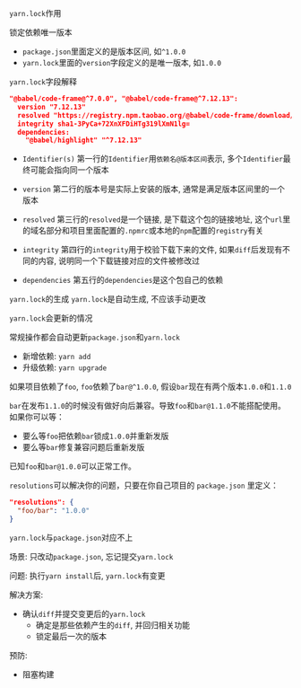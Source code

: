`yarn.lock`作用

锁定依赖唯一版本

- `package.json`里面定义的是版本区间, 如`^1.0.0`
- `yarn.lock`里面的`version`字段定义的是唯一版本, 如`1.0.0`

`yarn.lock`字段解释

```json
"@babel/code-frame@^7.0.0", "@babel/code-frame@^7.12.13":
  version "7.12.13"
  resolved "https://registry.npm.taobao.org/@babel/code-frame/download/@babel/code-frame-7.12.13.tgz?cache=0&sync_timestamp=1612314620252&other_urls=https%3A%2F%2Fregistry.npm.taobao.org%2F%40babel%2Fcode-frame%2Fdownload%2F%40babel%2Fcode-frame-7.12.13.tgz#dcfc826beef65e75c50e21d3837d7d95798dd658"
  integrity sha1-3PyCa+72XnXFDiHTg319lXmN1lg=
  dependencies:
    "@babel/highlight" "^7.12.13"
```

- `Identifier(s)`
  第一行的`Identifier`用`依赖名@版本区间`表示, 多个`Identifier`最终可能会指向同一个版本

- `version`
  第二行的版本号是实际上安装的版本, 通常是满足版本区间里的一个版本

- `resolved`
  第三行的`resolved`是一个链接, 是下载这个包的链接地址, 这个`url`里的域名部分和项目里面配置的`.npmrc`或本地的`npm`配置的`registry`有关

- `integrity`
  第四行的`integrity`用于校验下载下来的文件, 如果`diff`后发现有不同的内容, 说明同一个下载链接对应的文件被修改过

- `dependencies`
  第五行的`dependencies`是这个包自己的依赖

`yarn.lock`的生成
`yarn.lock`是自动生成, 不应该手动更改

`yarn.lock`会更新的情况

常规操作都会自动更新`package.json`和`yarn.lock`

- 新增依赖: `yarn add`
- 升级依赖: `yarn upgrade`

如果项目依赖了`foo`, `foo`依赖了`bar@^1.0.0`, 假设`bar`现在有两个版本`1.0.0`和`1.1.0`

`bar`在发布`1.1.0`的时候没有做好向后兼容。导致`foo`和`bar@1.1.0`不能搭配使用。如果你可以等：

- 要么等`foo`把依赖`bar`锁成`1.0.0`并重新发版
- 要么等`bar`修复兼容问题后重新发版

已知`foo`和`bar@1.0.0`可以正常工作。

`resolutions`可以解决你的问题，只要在你自己项目的 `package.json` 里定义：

```json
"resolutions": {
  "foo/bar": "1.0.0"
}
```

`yarn.lock`与`package.json`对应不上

场景: 只改动`package.json`, 忘记提交`yarn.lock`

问题: 执行`yarn install`后, `yarn.lock`有变更

解决方案:

- 确认`diff`并提交变更后的`yarn.lock`
  - 确定是那些依赖产生的`diff`, 并回归相关功能
  - 锁定最后一次的版本

预防:
- 阻塞构建
